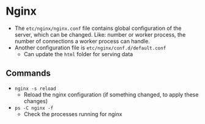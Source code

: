 # Nginx
- The `etc/nginx/nginx.conf` file contains global configuration of the server, which can be changed. Like: number or worker process, the number of connections a worker process can handle.
- Another configuration file is `etc/nginx/conf.d/default.conf` 
  - Can update the `html` folder for serving data

## Commands
 - `nginx -s reload`
   - Reload the nginx configuration (if something changed, to apply these changes)
 - `ps -C nginx -f` 
   - Check the processes running for nginx